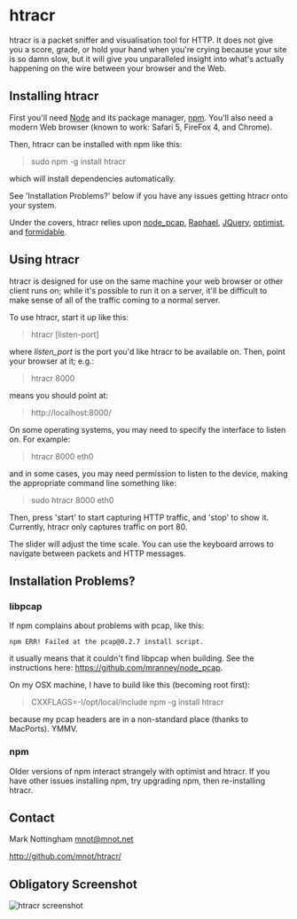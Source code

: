 
# htracr

htracr is a packet sniffer and visualisation tool for HTTP. It does not give
you a score, grade, or hold your hand when you're crying because your site
is so damn slow, but it will give you unparalleled insight into what's 
actually happening on the wire between your browser and the Web.


## Installing htracr

First you'll need [Node](http://nodejs.org/) and its package manager, 
[npm](http://npmjs.org/). You'll also need a modern Web browser 
(known to work: Safari 5, FireFox 4, and Chrome).

Then, htracr can be installed with npm like this:

  > sudo npm -g install htracr

which will install dependencies automatically. 

See 'Installation Problems?' below if you have any issues getting htracr
onto your system.

Under the covers, htracr relies upon
 [node_pcap](https://github.com/mranney/node_pcap/), 
 [Raphael](http://raphaeljs.com/), [JQuery](http://jquery.com/), 
 [optimist](https://github.com/substack/node-optimist), and 
 [formidable](https://github.com/felixge/node-formidable).


## Using htracr

htracr is designed for use on the same machine your web browser or other 
client runs on; while it's possible to run it on a server, it'll be difficult
to make sense of all of the traffic coming to a normal server.

To use htracr, start it up like this:

  > htracr [listen-port]

where _listen_port_ is the port you'd like htracr to be available on. Then,
point your browser at it; e.g.:

  > htracr 8000

means you should point at:

  > http://localhost:8000/

On some operating systems, you may need to specify the interface to listen
on. For example:

  > htracr 8000 eth0
  
and in some cases, you may need permission to listen to the device, making 
the appropriate command line something like:

  > sudo htracr 8000 eth0

Then, press 'start' to start capturing HTTP traffic, and 'stop' to show it.
Currently, htracr only captures traffic on port 80.

The slider will adjust the time scale. You can use the keyboard arrows 
to navigate between packets and HTTP messages.


## Installation Problems?

### libpcap

If npm complains about problems with pcap, like this:

    npm ERR! Failed at the pcap@0.2.7 install script.

it usually means that it couldn't find libpcap when building. See the
instructions here: <https://github.com/mranney/node_pcap>. 

On my OSX machine, I have to build like this (becoming root first):

  > CXXFLAGS=-I/opt/local/include npm -g install htracr
  
because my pcap headers are in a non-standard place (thanks to MacPorts). 
YMMV.

### npm

Older versions of npm interact strangely with optimist and htracr. If you
have other issues installing npm, try upgrading npm, then re-installing 
htracr.


## Contact

Mark Nottingham <mnot@mnot.net>

http://github.com/mnot/htracr/


## Obligatory Screenshot

![htracr screenshot](http://mnot.github.com/htracr/htracr.png)

